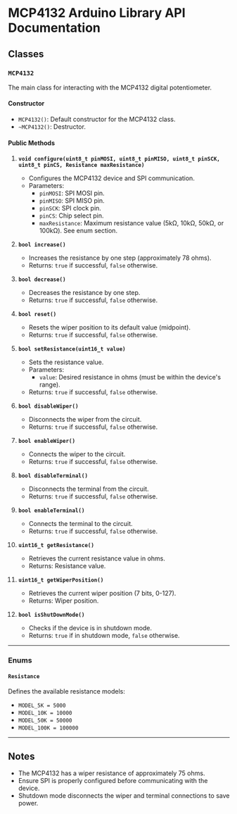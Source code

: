 # MCP4132 Arduino Library API Documentation

## Classes

### `MCP4132`
The main class for interacting with the MCP4132 digital potentiometer.

#### Constructor
- `MCP4132()`: Default constructor for the MCP4132 class.
- `~MCP4132()`: Destructor.

#### Public Methods

1. **`void configure(uint8_t pinMOSI, uint8_t pinMISO, uint8_t pinSCK, uint8_t pinCS, Resistance maxResistance)`**
   - Configures the MCP4132 device and SPI communication.
   - Parameters:
     - `pinMOSI`: SPI MOSI pin.
     - `pinMISO`: SPI MISO pin.
     - `pinSCK`: SPI clock pin.
     - `pinCS`: Chip select pin.
     - `maxResistance`: Maximum resistance value (5kΩ, 10kΩ, 50kΩ, or 100kΩ). See enum section.

2. **`bool increase()`**
   - Increases the resistance by one step (approximately 78 ohms).
   - Returns: `true` if successful, `false` otherwise.

3. **`bool decrease()`**
   - Decreases the resistance by one step.
   - Returns: `true` if successful, `false` otherwise.

4. **`bool reset()`**
   - Resets the wiper position to its default value (midpoint).
   - Returns: `true` if successful, `false` otherwise.

5. **`bool setResistance(uint16_t value)`**
   - Sets the resistance value.
   - Parameters:
     - `value`: Desired resistance in ohms (must be within the device's range).
   - Returns: `true` if successful, `false` otherwise.

6. **`bool disableWiper()`**
   - Disconnects the wiper from the circuit.
   - Returns: `true` if successful, `false` otherwise.

7. **`bool enableWiper()`**
   - Connects the wiper to the circuit.
   - Returns: `true` if successful, `false` otherwise.

8. **`bool disableTerminal()`**
   - Disconnects the terminal from the circuit.
   - Returns: `true` if successful, `false` otherwise.

9. **`bool enableTerminal()`**
   - Connects the terminal to the circuit.
   - Returns: `true` if successful, `false` otherwise.

10. **`uint16_t getResistance()`**
    - Retrieves the current resistance value in ohms.
    - Returns: Resistance value.

11. **`uint16_t getWiperPosition()`**
    - Retrieves the current wiper position (7 bits, 0-127).
    - Returns: Wiper position.

12. **`bool isShutDownMode()`**
    - Checks if the device is in shutdown mode.
    - Returns: `true` if in shutdown mode, `false` otherwise.

---

### Enums

#### `Resistance`
Defines the available resistance models:
- `MODEL_5K = 5000`
- `MODEL_10K = 10000`
- `MODEL_50K = 50000`
- `MODEL_100K = 100000`

---

## Notes
- The MCP4132 has a wiper resistance of approximately 75 ohms.
- Ensure SPI is properly configured before communicating with the device.
- Shutdown mode disconnects the wiper and terminal connections to save power.
